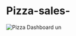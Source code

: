 # Pizza-sales-
![Pizza Dashboard](https://github.com/user-attachments/assets/913eecc5-a1c2-4377-b6e0-6c191f8de8b2)
un
